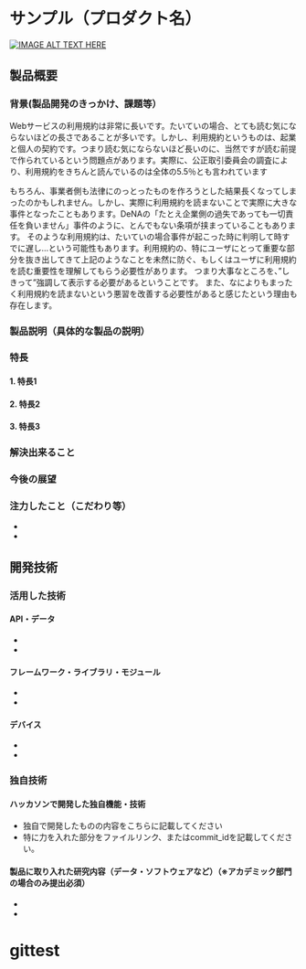 # サンプル（プロダクト名）

[![IMAGE ALT TEXT HERE](https://jphacks.com/wp-content/uploads/2023/07/JPHACKS2023_ogp.png)](https://www.youtube.com/watch?v=yYRQEdfGjEg)

## 製品概要
### 背景(製品開発のきっかけ、課題等）
Webサービスの利用規約は非常に長いです。たいていの場合、とても読む気にならないほどの長さであることが多いです。しかし、利用規約というものは、起業と個人の契約です。つまり読む気にならないほど長いのに、当然ですが読む前提で作られているという問題点があります。実際に、公正取引委員会の調査により、利用規約をきちんと読んでいるのは全体の5.5％とも言われています
　

もちろん、事業者側も法律にのっとったものを作ろうとした結果長くなってしまったのかもしれません。しかし、実際に利用規約を読まないことで実際に大きな事件となったこともあります。DeNAの「たとえ企業側の過失であっても一切責任を負いません」事件のように、とんでもない条項が挟まっていることもあります。
そのような利用規約は、たいていの場合事件が起こった時に判明して時すでに遅し...という可能性もあります。利用規約の、特にユーザにとって重要な部分を抜き出してきて上記のようなことを未然に防ぐ、もしくはユーザに利用規約を読む重要性を理解してもらう必要性があります。
つまり大事なところを、”しきって”強調して表示する必要があるということです。
また、なによりもまったく利用規約を読まないという悪習を改善する必要性があると感じたという理由も存在します。

### 製品説明（具体的な製品の説明）
### 特長
#### 1. 特長1
#### 2. 特長2
#### 3. 特長3

### 解決出来ること
### 今後の展望
### 注力したこと（こだわり等）
* 
* 

## 開発技術
### 活用した技術
#### API・データ
* 
* 

#### フレームワーク・ライブラリ・モジュール
* 
* 

#### デバイス
* 
* 

### 独自技術
#### ハッカソンで開発した独自機能・技術
* 独自で開発したものの内容をこちらに記載してください
* 特に力を入れた部分をファイルリンク、またはcommit_idを記載してください。

#### 製品に取り入れた研究内容（データ・ソフトウェアなど）（※アカデミック部門の場合のみ提出必須）
* 
* 
# gittest
